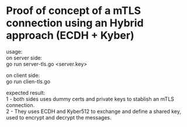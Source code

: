 # Proof of concept of a mTLS connection using an Hybrid approach (ECDH + Kyber)  

usage:  
on server side:  
go run server-tls.go <port> <server-cert> <server.key>  

on client side:  
go run clien-tls.go <host> <port>  

expected result:  
1 - both sides uses dummy certs and private keys to stablish an mTLS connection.  
2 - They uses ECDH and Kyber512 to exchange and define a shared key, used to encrypt and decrypt the messages.
